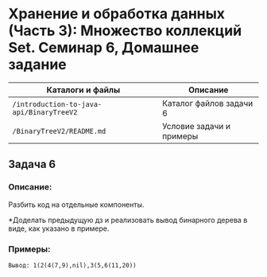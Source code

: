 # Хранение и обработка данных (Часть 3): Множество коллекций Set. Семинар 6, Домашнее задание

Каталоги и файлы                            | Описание
--------------------------------------------|-----------------------------------------------------
`/introduction-to-java-api/BinaryTreeV2` 	| Каталог файлов задачи 6
`/BinaryTreeV2/README.md`                   | Условие задачи и примеры

## Задача 6

### Описание:

Разбить код на отдельные компоненты.

*Доделать предыдущую дз и реализовать вывод бинарного дерева в виде, как указано в примере.


### Примеры:

```
Вывод: 1(2(4(7,9),nil),3(5,6(11,20))
```

